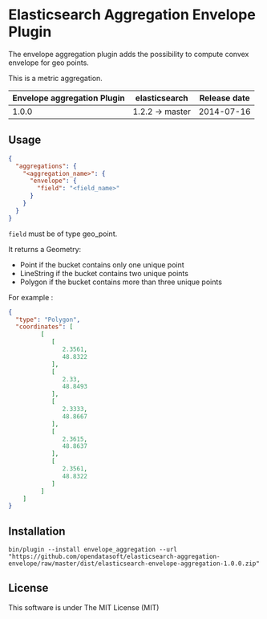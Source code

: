 Elasticsearch Aggregation Envelope Plugin
=========================================

The envelope aggregation plugin adds the possibility to compute convex envelope for geo points.

This is a metric aggregation.

|   Envelope aggregation Plugin  | elasticsearch     | Release date |
|--------------------------------|-------------------|:------------:|
| 1.0.0                          | 1.2.2 -> master   |  2014-07-16  |


Usage
-----

```json
{
  "aggregations": {
    "<aggregation_name>": {
      "envelope": {
        "field": "<field_name>"
      }
    }
  }
}
```

`field` must be of type geo_point.

It returns a Geometry:

- Point if the bucket contains only one unique point
- LineString if the bucket contains two unique points
- Polygon if the bucket contains more than three unique points

For example :

```json
{
  "type": "Polygon",
  "coordinates": [
         [
            [
               2.3561,
               48.8322
            ],
            [
               2.33,
               48.8493
            ],
            [
               2.3333,
               48.8667
            ],
            [
               2.3615,
               48.8637
            ],
            [
               2.3561,
               48.8322
            ]
         ]
    ]
}
```
Installation
------------

`bin/plugin --install envelope_aggregation --url "https://github.com/opendatasoft/elasticsearch-aggregation-envelope/raw/master/dist/elasticsearch-envelope-aggregation-1.0.0.zip"`

License
-------

This software is under The MIT License (MIT)
